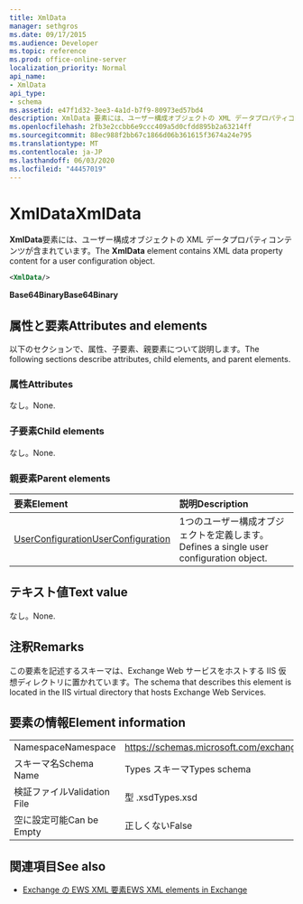 ```yaml
---
title: XmlData
manager: sethgros
ms.date: 09/17/2015
ms.audience: Developer
ms.topic: reference
ms.prod: office-online-server
localization_priority: Normal
api_name:
- XmlData
api_type:
- schema
ms.assetid: e47f1d32-3ee3-4a1d-b7f9-80973ed57bd4
description: XmlData 要素には、ユーザー構成オブジェクトの XML データプロパティコンテンツが含まれています。
ms.openlocfilehash: 2fb3e2ccbb6e9ccc409a5d0cfdd895b2a63214ff
ms.sourcegitcommit: 88ec988f2bb67c1866d06b361615f3674a24e795
ms.translationtype: MT
ms.contentlocale: ja-JP
ms.lasthandoff: 06/03/2020
ms.locfileid: "44457019"
---
```

# <a name="xmldata"></a><span data-ttu-id="b8ef5-103">XmlData</span><span class="sxs-lookup"><span data-stu-id="b8ef5-103">XmlData</span></span>

<span data-ttu-id="b8ef5-104">**XmlData**要素には、ユーザー構成オブジェクトの XML データプロパティコンテンツが含まれています。</span><span class="sxs-lookup"><span data-stu-id="b8ef5-104">The **XmlData** element contains XML data property content for a user configuration object.</span></span> 
  
```XML
<XmlData/>
```

<span data-ttu-id="b8ef5-105">**Base64Binary**</span><span class="sxs-lookup"><span data-stu-id="b8ef5-105">**Base64Binary**</span></span>

## <a name="attributes-and-elements"></a><span data-ttu-id="b8ef5-106">属性と要素</span><span class="sxs-lookup"><span data-stu-id="b8ef5-106">Attributes and elements</span></span>

<span data-ttu-id="b8ef5-107">以下のセクションで、属性、子要素、親要素について説明します。</span><span class="sxs-lookup"><span data-stu-id="b8ef5-107">The following sections describe attributes, child elements, and parent elements.</span></span>
  
### <a name="attributes"></a><span data-ttu-id="b8ef5-108">属性</span><span class="sxs-lookup"><span data-stu-id="b8ef5-108">Attributes</span></span>

<span data-ttu-id="b8ef5-109">なし。</span><span class="sxs-lookup"><span data-stu-id="b8ef5-109">None.</span></span>
  
### <a name="child-elements"></a><span data-ttu-id="b8ef5-110">子要素</span><span class="sxs-lookup"><span data-stu-id="b8ef5-110">Child elements</span></span>

<span data-ttu-id="b8ef5-111">なし。</span><span class="sxs-lookup"><span data-stu-id="b8ef5-111">None.</span></span>
  
### <a name="parent-elements"></a><span data-ttu-id="b8ef5-112">親要素</span><span class="sxs-lookup"><span data-stu-id="b8ef5-112">Parent elements</span></span>

|<span data-ttu-id="b8ef5-113">**要素**</span><span class="sxs-lookup"><span data-stu-id="b8ef5-113">**Element**</span></span>|<span data-ttu-id="b8ef5-114">**説明**</span><span class="sxs-lookup"><span data-stu-id="b8ef5-114">**Description**</span></span>|
|:-----|:-----|
|[<span data-ttu-id="b8ef5-115">UserConfiguration</span><span class="sxs-lookup"><span data-stu-id="b8ef5-115">UserConfiguration</span></span>](userconfiguration.md) <br/> |<span data-ttu-id="b8ef5-116">1つのユーザー構成オブジェクトを定義します。</span><span class="sxs-lookup"><span data-stu-id="b8ef5-116">Defines a single user configuration object.</span></span>  <br/> |
   
## <a name="text-value"></a><span data-ttu-id="b8ef5-117">テキスト値</span><span class="sxs-lookup"><span data-stu-id="b8ef5-117">Text value</span></span>

<span data-ttu-id="b8ef5-118">なし。</span><span class="sxs-lookup"><span data-stu-id="b8ef5-118">None.</span></span>
  
## <a name="remarks"></a><span data-ttu-id="b8ef5-119">注釈</span><span class="sxs-lookup"><span data-stu-id="b8ef5-119">Remarks</span></span>

<span data-ttu-id="b8ef5-120">この要素を記述するスキーマは、Exchange Web サービスをホストする IIS 仮想ディレクトリに置かれています。</span><span class="sxs-lookup"><span data-stu-id="b8ef5-120">The schema that describes this element is located in the IIS virtual directory that hosts Exchange Web Services.</span></span>
  
## <a name="element-information"></a><span data-ttu-id="b8ef5-121">要素の情報</span><span class="sxs-lookup"><span data-stu-id="b8ef5-121">Element information</span></span>

|||
|:-----|:-----|
|<span data-ttu-id="b8ef5-122">Namespace</span><span class="sxs-lookup"><span data-stu-id="b8ef5-122">Namespace</span></span>  <br/> |https://schemas.microsoft.com/exchange/services/2006/types  <br/> |
|<span data-ttu-id="b8ef5-123">スキーマ名</span><span class="sxs-lookup"><span data-stu-id="b8ef5-123">Schema Name</span></span>  <br/> |<span data-ttu-id="b8ef5-124">Types スキーマ</span><span class="sxs-lookup"><span data-stu-id="b8ef5-124">Types schema</span></span>  <br/> |
|<span data-ttu-id="b8ef5-125">検証ファイル</span><span class="sxs-lookup"><span data-stu-id="b8ef5-125">Validation File</span></span>  <br/> |<span data-ttu-id="b8ef5-126">型 .xsd</span><span class="sxs-lookup"><span data-stu-id="b8ef5-126">Types.xsd</span></span>  <br/> |
|<span data-ttu-id="b8ef5-127">空に設定可能</span><span class="sxs-lookup"><span data-stu-id="b8ef5-127">Can be Empty</span></span>  <br/> |<span data-ttu-id="b8ef5-128">正しくない</span><span class="sxs-lookup"><span data-stu-id="b8ef5-128">False</span></span>  <br/> |
   
## <a name="see-also"></a><span data-ttu-id="b8ef5-129">関連項目</span><span class="sxs-lookup"><span data-stu-id="b8ef5-129">See also</span></span>

- [<span data-ttu-id="b8ef5-130">Exchange の EWS XML 要素</span><span class="sxs-lookup"><span data-stu-id="b8ef5-130">EWS XML elements in Exchange</span></span>](ews-xml-elements-in-exchange.md)

